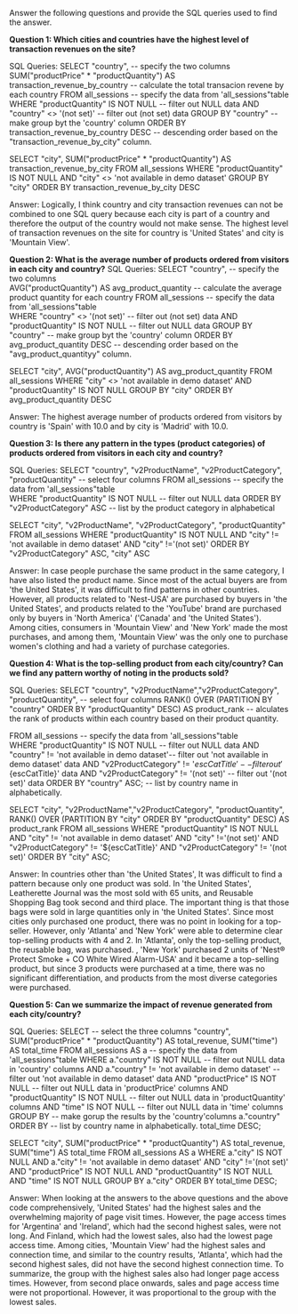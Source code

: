 Answer the following questions and provide the SQL queries used to find the answer.

    
**Question 1: Which cities and countries have the highest level of transaction revenues on the site?**

SQL Queries:
SELECT "country",                       -- specify  the two columns
	SUM("productPrice" * "productQuantity") AS transaction_revenue_by_country -- calculate the total transacion revene by each country 
FROM all_sessions                       -- specify  the data from 'all_sessions"table  
WHERE "productQuantity" IS NOT NULL     -- filter out NULL data
    AND "country" <> '(not set)'        -- filter out (not set) data
GROUP BY "country"                      -- make group byt the 'country' column
ORDER BY transaction_revenue_by_country DESC  -- descending order based on the "transaction_revenue_by_city" column.

SELECT "city", 
	SUM("productPrice" * "productQuantity") AS transaction_revenue_by_city
FROM all_sessions
WHERE "productQuantity" IS NOT NULL
	AND "city" <> 'not available in demo dataset'
GROUP BY "city"
ORDER BY transaction_revenue_by_city DESC


Answer: 
Logically, I think country and city transaction revenues can not be combined to one SQL query because each city is part of a country and therefore the output of the country would not make sense.
The highest level of transaction revenues on the site for country is 'United States' and city is 'Mountain View'.


**Question 2: What is the average number of products ordered from visitors in each city and country?**
SQL Queries:
SELECT "country",                         -- specify the two columns  
    AVG("productQuantity") AS avg_product_quantity -- calculate the average product quantity for each country
FROM all_sessions                         -- specify the data from 'all_sessions"table  
WHERE "country" <> '(not set)'            -- filter out (not set) data 
    AND "productQuantity" IS NOT NULL     -- filter out NULL data
GROUP BY "country"                        -- make group byt the 'country' column
ORDER BY avg_product_quantity DESC        -- descending order based on the "avg_product_quantityy" column.


SELECT "city",
    AVG("productQuantity") AS avg_product_quantity
FROM all_sessions
WHERE "city" <> 'not available in demo dataset'
    AND "productQuantity" IS NOT NULL
GROUP BY "city"
ORDER BY avg_product_quantity DESC

Answer: The highest average number of products ordered from visitors by country is 'Spain' with 10.0 and by city is 'Madrid' with 10.0.


**Question 3: Is there any pattern in the types (product categories) of products ordered from visitors in each city and country?**


SQL Queries:
SELECT "country", "v2ProductName", "v2ProductCategory", "productQuantity"  -- select four columns
FROM all_sessions                                     -- specify the data from 'all_sessions"table   
WHERE "productQuantity" IS NOT NULL                   -- filter out NULL data
ORDER BY "v2ProductCategory" ASC                      -- list by the product category in alphabetical 

SELECT "city", "v2ProductName", "v2ProductCategory", "productQuantity"
FROM all_sessions
WHERE "productQuantity" IS NOT NULL
	AND "city" != 'not available in demo dataset'
	AND "city" !='(not set)'
ORDER BY "v2ProductCategory" ASC, "city" ASC


Answer:
In case people purchase the same product in the same category, I have also listed the product name. Since most of the actual buyers are from 'the United States', it was difficult to find patterns in other countries. However, all products related to 'Nest-USA' are purchased by buyers in 'the United States', and products related to the 'YouTube' brand are purchased only by buyers in 'North America' ('Canada' and 'the United States').
Among cities, consumers in 'Mountain View' and 'New York' made the most purchases, and among them, 'Mountain View' was the only one to purchase women's clothing and had a variety of purchase categories.



**Question 4: What is the top-selling product from each city/country? Can we find any pattern worthy of noting in the products sold?**


SQL Queries:
SELECT
    "country", "v2ProductName","v2ProductCategory", "productQuantity",    -- select four columns
	RANK() OVER (PARTITION BY "country" ORDER BY "productQuantity" DESC) AS product_rank -- alculates the rank of products within each country based on their product quantity.
                                                                          
FROM all_sessions                                   -- specify the data from 'all_sessions"table  
WHERE
    "productQuantity" IS NOT NULL                   -- filter out NULL data
    AND "country" != 'not available in demo dataset'-- filter out 'not available in demo dataset' data
	AND "v2ProductCategory" != '${escCatTitle}'     -- filter out '${escCatTitle}' data
	AND "v2ProductCategory" != '(not set)'          -- filter out '(not set)' data
ORDER BY  "country" ASC;                            -- list by country name in alphabetically.


SELECT
    "city", "v2ProductName","v2ProductCategory", "productQuantity",
	RANK() OVER (PARTITION BY "city" ORDER BY "productQuantity" DESC) AS product_rank
FROM
    all_sessions
WHERE
    "productQuantity" IS NOT NULL
    AND "city" != 'not available in demo dataset'
	AND "city" !='(not set)'
	AND "v2ProductCategory" != '${escCatTitle}'
	AND "v2ProductCategory" != '(not set)'
ORDER BY  "city" ASC;


Answer:
In countries other than 'the United States', It was difficult to find a pattern because only one product was sold. In 'the United States', Leatherette Journal was the most sold with 65 units, and Reusable Shopping Bag took second and third place. The important thing is that those bags were sold in large quantities only in 'the United States'.
Since most cities only purchased one product, there was no point in looking for a top-seller. However, only 'Atlanta' and 'New York' were able to determine clear top-selling products with 4 and 2. In 'Atlanta', only the top-selling product, the reusable bag, was purchased. , 'New York' purchased 2 units of 'Nest® Protect Smoke + CO White Wired Alarm-USA' and it became a top-selling product, but since 3 products were purchased at a time, there was no significant differentiation, and products from the most diverse categories were purchased.


**Question 5: Can we summarize the impact of revenue generated from each city/country?**

SQL Queries:
SELECT                       -- select the three columns
    "country",
    SUM("productPrice" * "productQuantity") AS total_revenue,
    SUM("time") AS total_time
FROM all_sessions AS a       -- specify the data from 'all_sessions"table 
WHERE
    a."country" IS NOT NULL                            -- filter out NULL data in 'country' columns
    AND a."country" != 'not available in demo dataset' -- filter out 'not available in demo dataset' data
    AND "productPrice" IS NOT NULL                     -- filter out NULL data in 'productPrice' columns
    AND "productQuantity" IS NOT NULL                  -- filter out NULL data in 'productQuantity' columns
    AND "time" IS NOT NULL                             -- filter out NULL data in 'time' columns       
GROUP BY                                               -- make gorup the results by the 'country'columns
    a."country"
ORDER BY                                               -- list by country name in alphabetically.
    total_time DESC;


SELECT
    "city",
    SUM("productPrice" * "productQuantity") AS total_revenue,
    SUM("time") AS total_time
FROM
    all_sessions AS a
WHERE
    a."city" IS NOT NULL
    AND a."city" != 'not available in demo dataset'
	AND "city" !='(not set)'
    AND "productPrice" IS NOT NULL
    AND "productQuantity" IS NOT NULL
    AND "time" IS NOT NULL
GROUP BY
    a."city"
ORDER BY
    total_time DESC;


Answer:
When looking at the answers to the above questions and the above code comprehensively, 'United States' had the highest sales and the overwhelming majority of page visit times. However, the page access times for 'Argentina' and 'Ireland', which had the second highest sales, were not long. And Finland, which had the lowest sales, also had the lowest page access time.
Among cities, 'Mountain View' had the highest sales and connection time, and similar to the country results, 'Atlanta', which had the second highest sales, did not have the second highest connection time. 
To summarize, the group with the highest sales also had longer page access times. However, from second place onwards, sales and page access time were not proportional. However, it was proportional to the group with the lowest sales.






